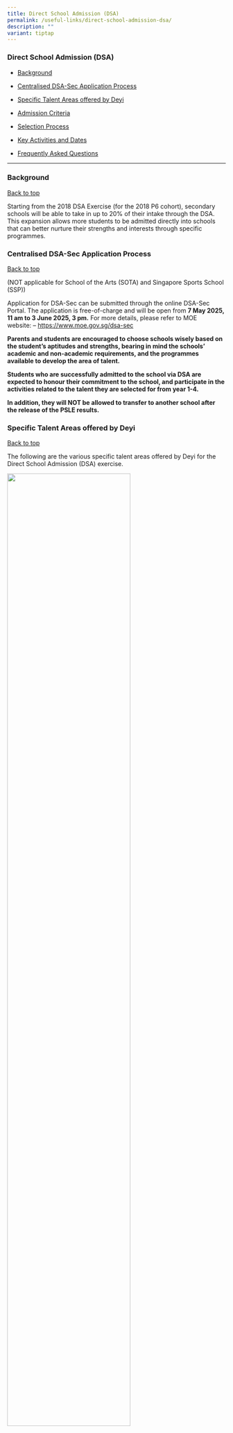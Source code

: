 ```yaml
---
title: Direct School Admission (DSA)
permalink: /useful-links/direct-school-admission-dsa/
description: ""
variant: tiptap
---
```

<h3>Direct School Admission (DSA)</h3>
<ul data-tight="true" class="tight">
<li>
<p><a href="#Background" rel="noopener noreferrer nofollow" target="_blank">Background</a>
</p>
</li>
<li>
<p><a href="#CentralisedDSA-SecApplicationProcess" rel="noopener noreferrer nofollow" target="_blank">Centralised DSA-Sec Application Process</a>
</p>
</li>
<li>
<p><a href="#SpecificTalentAreasofferedbyDeyi" rel="noopener noreferrer nofollow" target="_blank">Specific Talent Areas offered by Deyi</a>
</p>
</li>
<li>
<p><a href="#AdmissionCriteria" rel="noopener noreferrer nofollow" target="_blank">Admission Criteria</a>
</p>
</li>
<li>
<p><a href="#SelectionProcess" rel="noopener noreferrer nofollow" target="_blank">Selection Process</a>
</p>
</li>
<li>
<p><a href="#KeyActivitiesandDates" rel="noopener noreferrer nofollow" target="_blank">Key Activities and Dates</a>
</p>
</li>
<li>
<p><a href="#FrequentlyAskedQuestions" rel="noopener noreferrer nofollow" target="_blank">Frequently Asked Questions</a>
</p>
</li>
</ul>
<hr>
<h3>Background</h3>
<p><a href="#backtotop" rel="noopener noreferrer nofollow" target="_blank">Back to top</a>
</p>
<p>Starting from the 2018 DSA Exercise (for the 2018 P6 cohort), secondary
schools will be able to take in up to 20% of their intake through the DSA.
This expansion allows more students to be admitted directly into schools
that can better nurture their strengths and interests through specific
programmes.</p>
<h3>Centralised DSA-Sec Application Process&nbsp;</h3>
<p><a href="#backtotop" rel="noopener noreferrer nofollow" target="_blank">Back to top</a>
</p>
<p>(NOT applicable for School of the Arts (SOTA) and Singapore Sports School
(SSP))</p>
<p>Application for DSA-Sec can be submitted through the online DSA-Sec Portal.
The application is free-of-charge and will be open from&nbsp;<strong>7 May 2025, 11 am to 3 June 2025, 3 pm.</strong>&nbsp;For
more details, please refer to MOE website:&nbsp;–&nbsp;<a href="https://www.moe.gov.sg/dsa-sec" rel="noopener noreferrer nofollow" target="_blank">https://www.moe.gov.sg/dsa-sec</a>
</p>
<p><strong>Parents and students are encouraged to choose schools wisely based on the student’s aptitudes and strengths, bearing in mind the schools’ academic and non-academic requirements, and the programmes available to develop the area of talent.</strong>
</p>
<p><strong>Students who are successfully admitted to the school via DSA are expected to honour their commitment to the school, and participate in the activities related to the talent they are selected for from year 1-4.</strong>
</p>
<p><strong>In addition, they will NOT be allowed to transfer to another school after the release of the PSLE results.</strong>
</p>
<h3>Specific Talent Areas offered by Deyi</h3>
<p><a href="#backtotop" rel="noopener noreferrer nofollow" target="_blank">Back to top</a>
</p>
<p>The following are the various specific talent areas offered by Deyi for
the Direct School Admission (DSA) exercise.</p>
<p></p>
<div class="isomer-image-wrapper">
<img style="width: 75%;" height="auto" width="100%" alt="" src="/images/Useful Links/2025_DSA_Pic_1a.png">
</div>
<p>The table below gives more details of the specific talent areas offered
by Deyi for the Direct School Admission (DSA) exercise.</p>
<table style="minWidth: 50px">
<colgroup>
<col>
<col>
</colgroup>
<tbody>
<tr>
<th rowspan="1" colspan="1">
<p></p>
</th>
<th rowspan="1" colspan="1">
<p></p>
</th>
</tr>
<tr>
<td rowspan="1" colspan="1">
<p><strong>Visual and Performing Arts</strong>
</p>
</td>
<td rowspan="1" colspan="1">
<p>Since 2005, the Performing Arts have been an area of strength in Deyi.
In 2016, we integrated our arts education programmes with our Learning
for Life Programme (LLP) - NURTURING CONFIDENT COMMUNICATORS AND GRACIOUS
CITIZENS THROUGH THE ARTS. The LLP focuses on real-life experiential learning
to develop students’ character and values through various in-curriculum
Arts programmes such as Drama, Dance, Visual Art and Music.
<br>
<br>To develop every child to the fullest, Deyi aims to bring the Performing
Arts to the entire school population.
<br>
<br>The desired outcomes we envision for all Deyians in the areas of LLP are:
<br>
<br>• To be more culturally aware and appreciative of the various forms of
performing arts;
<br>• To learn at least one 'performing art' skill (i.e. to be able to dance,
act or sing reasonably well);
<br>• To perform in at least one school / public performance.
<br>
<br>Thus Performing Arts @ Deyi is about values inculcation, holistic development
of the child, expanding the common space amidst our rich and diverse cultural
heritage and fostering social responsibility so that our students will
become Active Learners, Gracious Citizens.
<br>
<br>All selected students will be recruited into Visual &amp; Performing Arts-related
CCAs namely, Art Club, School Band, Choir, Movement &amp; Dance, and English
Drama Club for a customised Talent Development Programme.</p>
</td>
</tr>
<tr>
<td rowspan="1" colspan="1">
<p><strong>Language and Humanities</strong> 
<br>
<br>Media/Journalism</p>
</td>
<td rowspan="1" colspan="1">
<p>Deyi's Applied Learning Programme (ALP) – AC3TIVE VOICE BROADCAST JOURNALISM
- commenced in 2016 and introduces students to the basics of Broadcast
Journalism, which develops and strengthens language literacy, critical
thinking and communication skills. The programme covers Mass Communication
&amp; Media, ICT in Information Gathering, and Writing &amp; Presenting.
Students collaborate to produce infographics and videos on a wide range
of topics that are broadcast to the school, thereby experiencing a deeper
engagement with language on authentic platforms to become competent, confident
and effective communicators.
<br>
<br>The desired outcomes we envision for all Deyians in the area of ALP are:
<br>
<br>• To be critical inventive thinkers and effective communicators in the
areas of broadcast and Journalism.
<br>• To be able to produce digital multi-media resources to communicate and
broadcast fact, opinions and perspectives.
<br>• To be able to communicate persuasively through spoken and written media.</p>
</td>
</tr>
<tr>
<td rowspan="1" colspan="1">
<p><strong>Leadership</strong>
</p>
</td>
<td rowspan="1" colspan="1">
<p>Deyi develops leaders who are active contributors to the community, equipped
with 21st century skills, and possess a passion to serve. We seek individuals
who have shown aptitude in service and leadership in their primary schools
or one who has keen interest in community service and would like to lead
in this aspect.
<br>
<br>Students who are selected can expect to have their leadership skills and
values developed through a mentoring programme. They will be paired with
our Student Council Exco members to plan and execute a project to influence
our community in exhibiting kindness. The project will be guided by teachers
in-charged of student leadership and regular reflections will be facilitated
to help them crystalise their learning. They will also be invited for school-based
leadership workshops/camps.
<br>
<br>Our Uniformed Groups (NCC, NPCC &amp; SJB) are all sustained Gold Units
which have achieved outstanding performance in Zonal &amp; National Competitions
[e.g. Precision Drill Squad competition (NCC) and 1st Aid &amp; Home Nursing
competition (SJB).]</p>
</td>
</tr>
<tr>
<td rowspan="1" colspan="1">
<p><strong>Sports and Games</strong>
</p>
</td>
<td rowspan="1" colspan="1">
<p>The Deyi student athlete is a sportsperson of character whose pursuit
of excellence is unwavering. By participating in sports, students can develop
enduring positive character traits and sportsmanship which can prepare
them for future, authentic situations. The Deyi athlete is the embodiment
of the school values - dedication, diligence, determination, discipline,
care and integrity.
<br>
<br>The school has traditionally done well in Zonal and National competitions.
The Basketball Girls team has won the Zonal title 3 times in the past decade.
The Table Tennis (Girls &amp; Boys) have both achieved top 4 placing in
the Zonal tournament. Additionally, our Handball Girls team (made up of
students from the various sports groups) has won the National title a total
of 9 times (Under-15/Under-17 Division) since its inaugural season in 2012.
Our Football Girls qualified for the 2025 NSG League 2 finals and emerged
as League 2 1st Runners-Up in the tournament.
<br>
<br>Student athletes who join our sports development programme can look forward
to many opportunities to represent our school in both MOE-sanctioned and
external competitions. In doing so, Deyi has nurtured many future leaders
who went on to captain their various sports teams in their tertiary institutions
as well as represent Singapore in the various international tournaments.</p>
</td>
</tr>
<tr>
<td rowspan="1" colspan="1">
<p><strong>Science, Technology, Engineering and Mathematics</strong> 
<br>
<br>Robotics</p>
</td>
<td rowspan="1" colspan="1">
<p>Deyi Secondary School is proud to introduce Robotics as a new talent area
for the <strong>Direct School Admission (DSA) programme</strong>. This opportunity
is designed for students with a passion for robotics, programming, and
problem-solving in real-world challenges. Our <strong>Robotics Club</strong> has
consistently demonstrated excellence in national and international competitions.
Notable achievements include:
<br>
<br><strong>Champion – RoboCup Singapore Rescue Line Entry Competition</strong> (2023,
2024)
<br>
<br><strong>Asia-Pacific Winner – RoboCup Rescue Line Entry Competition</strong> (2024,
Qingdao, China)
<br>
<br>By joining Deyi's Robotics programme, students will:
<br>
<br>• Gain hands-on experience in coding, automation, and AI-driven robotics
<br>
<br>• Train under dedicated mentors and participate in top-tier competitions
<br>
<br>• Collaborate with like-minded peers in a vibrant, innovative environment
<br>
<br>We welcome passionate and creative students who aspire to push the boundaries
of robotics technology. <strong>Join us and be part of a winning team that engineers the future!</strong>
</p>
</td>
</tr>
</tbody>
</table>
<h3>Admission Criteria</h3>
<p><a href="#backtotop" rel="noopener noreferrer nofollow" target="_blank">Back to top</a>
</p>
<p><strong>1. Learning Disposition</strong> 
<br>Student must show diligence and positive attitude towards schoolwork.</p>
<p><strong>2. Ability in relevant areas of Specific Talent selected</strong>
</p>
<p><strong>3. Accomplishments in relevant areas of Specific Talent selected</strong> 
<br>Accomplishments in the relevant areas will be taken into consideration.
For example:</p>
<ul data-tight="true" class="tight">
<li>
<p>Achievement in intra-school, inter-schools or equivalent competitions
and performances.&nbsp;</p>
</li>
<li>
<p>Experience of performance, choreography work, scriptwriting, journalistic
work, multi-media production etc.; for class, school, community outreach
concerts, etc. (if any)</p>
</li>
<li>
<p>Participation and level of representation (e.g. school/club/country) in
events (e.g. public concerts, national/international tournaments, Community/Grassroots
events, cultural exchanges, etc.) (if any)</p>
</li>
<li>
<p>Leadership appointments held in CCAs or Student Leadership Groups</p>
</li>
</ul>
<p>Applicants who do not have prior experience may also apply. The school
will assess applicants based on the selection criteria, which may include
assessing the potential of the applicants.</p>
<p><strong>4. Audition/Trial</strong> 
<br>Student must pass an audition/trial, in the relevant areas of Specific
Talent, conducted by the school. The following is a brief description of
the various auditions/trials.
<br>
</p>
<div class="isomer-image-wrapper">
<img style="width: 75%;" height="auto" width="100%" alt="" src="/images/Useful Links/2025_DSA_Pic_2.png">
</div>
<p>Trials and auditions will usually be conducted on <strong>Tuesdays</strong> and <strong>Thursdays</strong> as
these are the school’s designated CCA Days.</p>
<p><strong>5. Panel Interview</strong> 
<br>Student must pass an interview conducted by a panel made up of:&nbsp;<u>Vice–Principal,&nbsp;HOD/SH&nbsp;</u> of
the relevant talent area (e.g. Aesthetics, English, Student Leadership
Physical Education) and the&nbsp;<u> CCA Teacher-In-Charge </u>&nbsp;of
the specific talent area.</p>
<p><strong>Please note that meeting all the criteria does not guarantee the student will be shortlisted/given an offer.</strong>
</p>
<h3>Selection Process</h3>
<p>The selection criteria and process for the talent areas&nbsp;will&nbsp;be
updated by early-May. For more information on DSA-Sec, please refer to
the MOE website at&nbsp;<a href="https://www.moe.gov.sg/dsa-sec" rel="noopener noreferrer nofollow" target="_blank">https://www.moe.gov.sg/dsa-sec</a>
</p>
<p><strong>Stage 1 – Short-listing</strong> 
<br>Candidates will first be short-listed based on&nbsp;<strong>Criteria 1–3</strong>.
All shortlisted candidates after Stage 1 will be informed by&nbsp;<strong>22 July 2024</strong>&nbsp;of
their interview and audition dates. Non-shortlisted candidates will also
be informed that they are unsuccessful in their application.</p>
<p><strong>Stage 2 – Audition/Trial</strong> 
<br>Short-listed candidates will be required to undergo an audition/trial.</p>
<p><strong>Stage 3 – Panel Interview</strong> 
<br>Shortlisted candidates will be interviewed by a panel made up of:&nbsp;<u> Vice–Principal,&nbsp;HOD/SH </u>&nbsp;of
the relevant talent area (e.g. Aesthetics, English, Student Leadership,
Physical Education) and the&nbsp;<u> CCA Teacher-In-Charge </u>&nbsp;of
the specific talent area.</p>
<p>After Stage 2 (Audition/Trial) and Stage 3 (Panel Interview), the results
will be compiled and all shortlisted candidates will be notified by&nbsp;<strong>9 Sep 2024</strong>&nbsp;if
they have been given a Confirmed Offer, put on the Waiting List or if the
school is unable to offer them a place.</p>
<p>Those given a Confirmed Offer are guaranteed a place in the school in
a course [Express, Normal (Academic) or Normal (Technical)] which the student
is eligible for. This is based on the PSLE aggregate of the student.</p>
<h3>Key Activities and Dates</h3>
<table style="minWidth: 50px">
<colgroup>
<col>
<col>
</colgroup>
<tbody>
<tr>
<th rowspan="1" colspan="1">
<p>Timeline</p>
</th>
<th rowspan="1" colspan="1">
<p>Key Activities</p>
</th>
</tr>
<tr>
<td rowspan="1" colspan="1">
<p>7 May, 11 am – 3 Jun, 3 pm</p>
</td>
<td rowspan="1" colspan="1">
<p>Online Application Stage. (Through centralised DSA-Sec Portal)
<br>
</p>
</td>
</tr>
<tr>
<td rowspan="1" colspan="1">
<p>By 22 Jul</p>
</td>
<td rowspan="1" colspan="1">
<p>All shortlisted applicants will be informed of their audition/trial date.</p>
</td>
</tr>
<tr>
<td rowspan="1" colspan="1">
<p>24 Jun – 9 Sep</p>
</td>
<td rowspan="1" colspan="1">
<p>Selection Stage. Trials and auditions will usually be conducted on <strong>Tuesdays</strong> and <strong>Thursdays</strong> as
these are the school’s designated CCA Days.</p>
</td>
</tr>
<tr>
<td rowspan="1" colspan="1">
<p>By 9 Sep</p>
</td>
<td rowspan="1" colspan="1">
<p>All shortlisted candidates will be notified by post as to whether he/she
is on the confirmed, waiting or rejected list.</p>
</td>
</tr>
<tr>
<td rowspan="1" colspan="1">
<p>21 Oct – 25 Oct</p>
</td>
<td rowspan="1" colspan="1">
<p>Exercise School Preference Stage.</p>
</td>
</tr>
<tr>
<td rowspan="1" colspan="1">
<p>Nov</p>
</td>
<td rowspan="1" colspan="1">
<p>Results Release Stage.</p>
</td>
</tr>
<tr>
<td rowspan="1" colspan="1">
<p></p>
</td>
<td rowspan="1" colspan="1">
<p></p>
</td>
</tr>
</tbody>
</table>
<h3>Frequently Asked Questions</h3>
<p><strong>1. What type of students are you looking for?</strong> 
<br>We are looking for students who have relevant experience and achievement
in the various Specific Talent Areas offered. He/She must also possess
diligence and a positive attitude in schoolwork.</p>
<p><strong>2. Is there a minimum requirement?</strong> 
<br>Accomplishments in the various Specific Talent Areas offered will be an
advantage. All students who can fulfil the criteria listed in the section
on Admission Criteria will be eligible.&nbsp;</p>
<p><strong>3. How will you select students?</strong> 
<br>Shortlisted applicants will undergo an audition/trial and an interview.
A panel comprising the Vice–Principal, Key personnel and Teachers in-charge
of the related CCAs will make the selection.</p>
<p><strong>4. Beyond the Specific Talent Areas stated, what else does Deyi Secondary offer for my child?</strong> 
<br>In line with the school's vision, Deyians must be equipped with the necessary
skills, knowledge and attitudes to face the challenges of the world, be
'agile' in their response to changes and have the courage to explore new
frontiers. Underlying all these is the courage to make a difference to
the community.</p>
<p>Our school’s Applied Learning Programme (ALP) is Broadcast Journalism
which seeks to develop confident and articulate speakers. Our Learning
for Life Programme (LLP) is Visual and Performing Arts which seeks to nurture
confident communicators and gracious citizens.</p>
<p>As part of our IT Enrichment Programme, students can also look forward
to creating a Dashboard to help users make sense of large data using the
Power BI Business Analytics Software or building a Clinometer with trigonometry
concepts using MakeCode for micro:bit and using it to measure structures
in the school.</p>
<p>Our comprehensive range of core and enrichment programmes also include
the Character Development Programme, Science Enrichment Programme and various
others will expose students to experiences that provide them with opportunities
to learn new skills, develop resilience and form a social conscience.</p>
<p><strong>5. How heavily involved will my child be in this CCA and what academic assistance will you provide my child?</strong> 
<br>Training and practices for the various CCAs are held 2 times a week. The
frequency and intensity will increase nearing competition season. The school
has an academic monitoring system in place to identify students that require
remediation and academic guidance.&nbsp;</p>
<p><strong>6. Will there be additional fees?</strong> 
<br>There will not be any additional fees beyond our current standard practice:</p>
<p>The school will provide for the basic requirements (e.g. musical instruments,
costumes, etc).</p>
<p>Additional items such as special training courses, overseas cultural exchanges,
etc will be heavily subsidised by the school, but students will be expected
to bear a certain percentage of the costs. The students' Edusave funds
can usually be tapped for this purpose.</p>
<p>The school will ensure that no one is denied any opportunity due to financial
difficulties. We will endeavour to work out a suitable arrangement to ensure
that anyone who qualifies on merit for any opportunity is able to take
it up.</p>
<p><strong>7. If my child does not progress up to expectation, what will the school do?</strong> 
<br>The school will assess the situation and discuss the matter with you (parents/guardian)
to ensure that your child progresses at a pace he/she is comfortable with.</p>
<h5>General FAQs on the DSA – Sec Exercise</h5>
<p><strong>1. What is DSA - Sec Exercise?</strong> 
<br>The DSA-Sec Exercise was first introduced in 2004 as part of MOE's move
towards a more flexible and broad-based education system. Under the DSA-Sec
Exercise, schools will be able to select a percentage of their students
for admission outside of the centralised posting system, via their own
selection criteria. These criteria can include diverse academic and non-academic
achievements and talents.</p>
<p><strong>2. How much flexibility is given to schools to select their students?</strong> 
<br>In general, schools can decide on their admission criteria, so long as
they are meritocratic and transparent.</p>
<p><strong>3. How will the students be admitted into the participating schools?</strong> 
<br>Students who meet the school-based admission criteria will be made a Confirmed
Offer or placed on the Waiting List by the school. Students given a Confirmed
Offer are guaranteed a place in the school, in a course [Express, Normal
(Academic) or Normal (Technical)] which the student is eligible for. This
is based on the PSLE aggregate of the student.</p>
<p>Students placed on the Waiting List are not guaranteed a place and their
admission will be based on available vacancies.</p>
<p>Students on the Rejected List are deemed rejected by the school. However,
they may still opt for the school during the S1 Posting Exercise.</p>
<p><strong>4. Can a student receive more than 1 confirmed offer?</strong> 
<br>Yes. MOE will consolidate all the offers the student has received from
the various schools in the School Preference Form which will be sent to
the student. Candidates who have been identified under the Confirmed List
and the Waiting List of a school will be asked to indicate their preference
for up to a maximum of 3 schools. This will be done at their Primary schools.
Amendments or cancellations will not be allowed after the closure of the
Exercise School Preference Stage.</p>
<p><strong>5. When will the student know the outcome of his choice?</strong> 
<br>Candidates currently studying in our MOE schools will be informed of their
DSA allocation results together with the release of PSLE results through
their primary schools. Other candidates (currently not studying in our
MOE schools) will have to collect their DSA allocation results from MOE
HQ Customer Service Centre, located in 1 North Buona Vista Drive, Podium
Block MOE Building, S(138675).</p>
<p>Successful DSA Candidates will be issued with a Direct Admission Slip,
informing them of the school that had accepted them. These students will
not be allowed to make any school selection in the centralised S1 Posting
Exercise. Unsuccessful DSA Candidates will also be issued with a S1 Option
Form, informing them that their DSA application had been unsuccessful.
These students must complete their S1 Option Form and submit it to their
primary school.</p>
<p><strong>6. Will there be enough places for students who wish to enrol in the school via the Sec 1 Posting Exercise?</strong> 
<br>As there is a cap of&nbsp;20%&nbsp;for Deyi Secondary's enrolment under
DSA-Sec exercise there will still be 80% of places available for enrolment
under the Sec 1 Posting Exercise.</p>
<p><strong>7. Useful Links</strong>
<br>
</p>
<table style="minWidth: 50px">
<colgroup>
<col>
<col>
</colgroup>
<tbody>
<tr>
<th rowspan="1" colspan="1">
<p></p>
</th>
<th rowspan="1" colspan="1">
<p></p>
</th>
</tr>
<tr>
<td rowspan="1" colspan="1">
<p>DSA-Sec Main Webpage</p>
</td>
<td rowspan="1" colspan="1">
<p>https://www.moe.gov.sg/dsa-sec</p>
</td>
</tr>
<tr>
<td rowspan="1" colspan="1">
<p>Instructions on Application (Mainstream students)</p>
</td>
<td rowspan="1" colspan="1">
<p>https://go.gov.sg/dsa-sec-application</p>
</td>
</tr>
<tr>
<td rowspan="1" colspan="1">
<p>Instructions on Application (Non Mainstream Students)</p>
</td>
<td rowspan="1" colspan="1">
<p>https://go.gov.sg/nmsdsa-sec-application</p>
</td>
</tr>
<tr>
<td rowspan="1" colspan="1">
<p>Direct to DSA-Sec Portal (Mainstream Students)</p>
</td>
<td rowspan="1" colspan="1">
<p>https://go.gov.sg/apply-dsa-sec</p>
</td>
</tr>
<tr>
<td rowspan="1" colspan="1">
<p>Direct to DSA-Sec Portal (Non Mainstream Students)</p>
</td>
<td rowspan="1" colspan="1">
<p>https://go.gov.sg/apply-dsa-sec-nms</p>
</td>
</tr>
<tr>
<td rowspan="1" colspan="1">
<p>DSA-Sec iFAQs</p>
</td>
<td rowspan="1" colspan="1">
<p>https://go.gov.sg/dsa-secfaqs</p>
</td>
</tr>
<tr>
<td rowspan="1" colspan="1">
<p>DSA-Sec School Finder</p>
</td>
<td rowspan="1" colspan="1">
<p>https://go.gov.sg/dsa-secschfinder</p>
</td>
</tr>
</tbody>
</table>
<p></p>